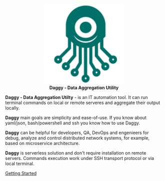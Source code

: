 <p align="center">
  <img width="256" height="256" src="daggy_logo.svg">
  <br/>
  <b>Daggy - Data Aggregation Utility</b>
</p>

**Daggy - Data Aggregation Utilty** - is an IT automation tool. It can run terminal commands on local or remote serveres and aggregate their output locally.  

**Daggy** main goals are simplicity and ease-of-use. If you know about yaml/json, bash/powershell and ssh you know how to use Daggy. 

**Daggy** can be helpful for developers, QA, DevOps and engenieers for debug, analyze and control distributed network systems, for example, based on microservice architecture. 

**Daggy** is serverless solution and don't require installation on remote servers. Commands execution work under SSH transport protocol or via local terminal.

[Getting Started](https://docs.daggy.dev/getting-started)
